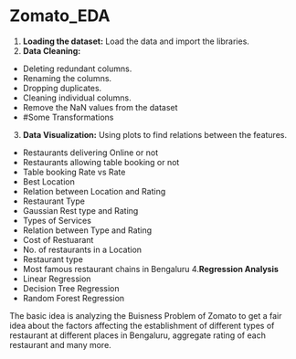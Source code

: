 # Zomato_EDA

1. **Loading the dataset:** Load the data and import the libraries. 
2. **Data Cleaning:**
 - Deleting redundant columns.
 - Renaming the columns.
 - Dropping duplicates.
 - Cleaning individual columns.
 - Remove the NaN values from the dataset
 - #Some Transformations
3. **Data Visualization:** Using plots to find relations between the features.
 - Restaurants delivering Online or not
 - Restaurants allowing table booking or not
 - Table booking Rate vs Rate
 - Best Location
 - Relation between Location and Rating
 - Restaurant Type
 - Gaussian Rest type and Rating
 - Types of Services
 - Relation between Type and Rating
 - Cost of Restuarant
 - No. of restaurants in a Location
 - Restaurant type
 - Most famous restaurant chains in Bengaluru 
 4.**Regression Analysis**
 - Linear Regression
 - Decision Tree Regression
 - Random Forest Regression
 
The basic idea is analyzing the Buisness Problem of Zomato to get a fair idea about the factors affecting the establishment of different types of restaurant at different places in Bengaluru, aggregate rating of each restaurant and many more.
